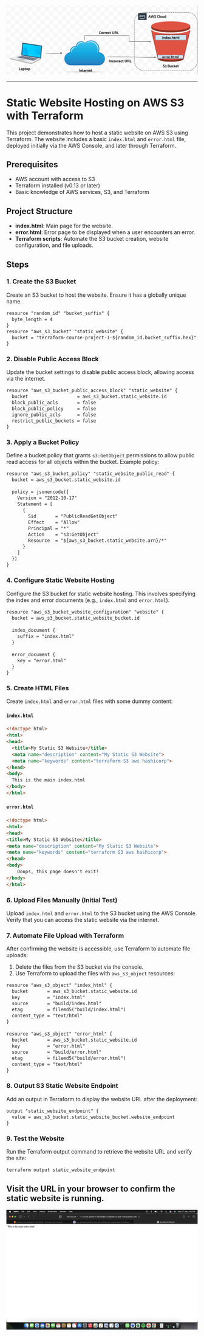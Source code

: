 ![Alt text](static_website.png)

---

# Static Website Hosting on AWS S3 with Terraform

This project demonstrates how to host a static website on AWS S3 using Terraform. The website includes a basic `index.html` and `error.html` file, deployed initially via the AWS Console, and later through Terraform.

## Prerequisites

- AWS account with access to S3
- Terraform installed (v0.13 or later)
- Basic knowledge of AWS services, S3, and Terraform

## Project Structure

- **index.html**: Main page for the website.
- **error.html**: Error page to be displayed when a user encounters an error.
- **Terraform scripts**: Automate the S3 bucket creation, website configuration, and file uploads.

## Steps

### 1. Create the S3 Bucket
Create an S3 bucket to host the website. Ensure it has a globally unique name.

```hcl
resource "random_id" "bucket_suffix" {
  byte_length = 4
}
resource "aws_s3_bucket" "static_website" {
  bucket = "terraform-course-project-1-${random_id.bucket_suffix.hex}"
}
```

### 2. Disable Public Access Block
Update the bucket settings to disable public access block, allowing access via the internet.
```hcl
resource "aws_s3_bucket_public_access_block" "static_website" {
  bucket                  = aws_s3_bucket.static_website.id
  block_public_acls       = false
  block_public_policy     = false
  ignore_public_acls      = false
  restrict_public_buckets = false
}
```

### 3. Apply a Bucket Policy
Define a bucket policy that grants `s3:GetObject` permissions to allow public read access for all objects within the bucket. Example policy:

```hcl
resource "aws_s3_bucket_policy" "static_website_public_read" {
  bucket = aws_s3_bucket.static_website.id

  policy = jsonencode({
    Version = "2012-10-17"
    Statement = [
      {
        Sid       = "PublicReadGetObject"
        Effect    = "Allow"
        Principal = "*"
        Action    = "s3:GetObject"
        Resource  = "${aws_s3_bucket.static_website.arn}/*"
      }
    ]
  })
}
```

### 4. Configure Static Website Hosting
Configure the S3 bucket for static website hosting. This involves specifying the index and error documents (e.g., `index.html` and `error.html`).

```hcl
resource "aws_s3_bucket_website_configuration" "website" {
  bucket = aws_s3_bucket.static_website_bucket.id

  index_document {
    suffix = "index.html"
  }

  error_document {
    key = "error.html"
  }
}
```

### 5. Create HTML Files
Create `index.html` and `error.html` files with some dummy content:

#### `index.html`
```html
<!doctype html>
<html>
<head>
  <title>My Static S3 Website</title>
  <meta name="description" content="My Static S3 Website">
  <meta name="keywords" content="terraform S3 aws hashicorp">
</head>
<body>
  This is the main index.html
</body>
</html>
```

#### `error.html`
```html
<!doctype html>
<html>
<head>
<title>My Static S3 Website</title>
<meta name="description" content="My Static S3 Website">
<meta name="keywords" content="terraform S3 aws hashicorp">
</head>
<body>
    Ooops, this page doesn't exit!
</body>
</html>
```

### 6. Upload Files Manually (Initial Test)
Upload `index.html` and `error.html` to the S3 bucket using the AWS Console. Verify that you can access the static website via the internet.

### 7. Automate File Upload with Terraform
After confirming the website is accessible, use Terraform to automate file uploads:

1. Delete the files from the S3 bucket via the console.
2. Use Terraform to upload the files with `aws_s3_object` resources:

```hcl
resource "aws_s3_object" "index_html" {
  bucket       = aws_s3_bucket.static_website.id
  key          = "index.html"
  source       = "build/index.html"
  etag         = filemd5("build/index.html")
  content_type = "text/html"
}

resource "aws_s3_object" "error_html" {
  bucket       = aws_s3_bucket.static_website.id
  key          = "error.html"
  source       = "build/error.html"
  etag         = filemd5("build/error.html")
  content_type = "text/html"
}
```

### 8. Output S3 Static Website Endpoint
Add an output in Terraform to display the website URL after the deployment:

```hcl
output "static_website_endpoint" {
  value = aws_s3_bucket.static_website_bucket.website_endpoint
}
```

### 9. Test the Website
Run the Terraform output command to retrieve the website URL and verify the site:

```bash
terraform output static_website_endpoint
```

Visit the URL in your browser to confirm the static website is running.
---
![Alt text](url.png)
